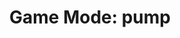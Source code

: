 ---
title: "Game Mode: pump"
description: Details about the `pump` mode supported by Project OutFox.
weight: 2
---